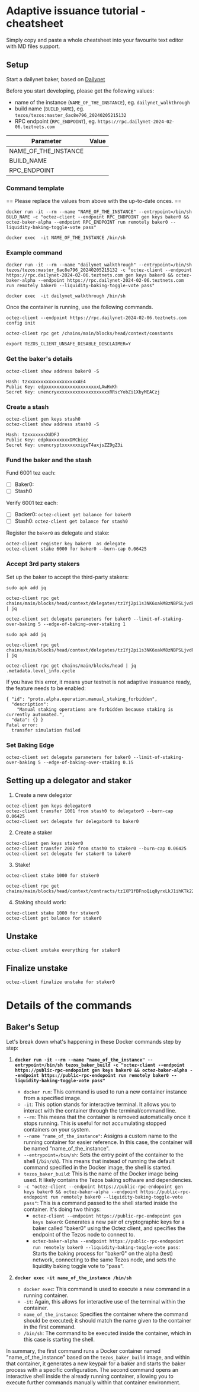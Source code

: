 # Adaptive issuance tutorial - cheatsheet
Simply copy and paste a whole cheatsheet into your favourite text editor with MD files support. 

## Setup
   Start a dailynet baker, based on [Dailynet](https://teztnets.com/dailynet-about)

Before you start developing, please get the following values:
- name of the instance (`NAME_OF_THE_INSTANCE`), eg. `dailynet_walkthrough`
- build name (`BUILD_NAME`), eg. `tezos/tezos:master_6ac8e796_20240205215132`
- RPC endpoint (`RPC_ENDPOINT`), eg. `https://rpc.dailynet-2024-02-06.teztnets.com`

| Parameter            | Value |
|----------------------|-------|
| NAME_OF_THE_INSTANCE |       |
| BUILD_NAME           |       |
| RPC_ENDPOINT         |       |

### Command template
== Please replace the values from above with the up-to-date onces. ==
```
docker run -it --rm --name "NAME_OF_THE_INSTANCE" --entrypoint=/bin/sh BULD_NAME -c "octez-client --endpoint RPC_ENDPOINT gen keys baker0 && octez-baker-alpha --endpoint RPC_ENDPOINT run remotely baker0 --liquidity-baking-toggle-vote pass"

docker exec  -it NAME_OF_THE_INSTANCE /bin/sh

```

### Example command
```
docker run -it --rm --name "dailynet_walkthrough" --entrypoint=/bin/sh tezos/tezos:master_6ac8e796_20240205215132 -c "octez-client --endpoint https://rpc.dailynet-2024-02-06.teztnets.com gen keys baker0 && octez-baker-alpha --endpoint https://rpc.dailynet-2024-02-06.teztnets.com run remotely baker0 --liquidity-baking-toggle-vote pass"

docker exec  -it dailynet_walkthrough /bin/sh

```
Once the container is running, use the following commands. 


```
octez-client --endpoint https://rpc.dailynet-2024-02-06.teztnets.com config init

octez-client rpc get /chains/main/blocks/head/context/constants
```

```
export TEZOS_CLIENT_UNSAFE_DISABLE_DISCLAIMER=Y
```
### Get the baker's details
```
octez-client show address baker0 -S

Hash: tzxxxxxxxxxxxxxxxxxxxAE4
Public Key: edpxxxxxxxxxxxxxxxxxxxxLAwHxKh
Secret Key: unencryxxxxxxxxxxxxxxxxxxxxRRscYobZi1XbyMEACzj
```
### Create a stash
```
octez-client gen keys stash0
octez-client show address stash0 -S

Hash: tzxxxxxxxXdDFJ
Public Key: edpkuxxxxxxxDMCbiqc
Secret Key: unencryptxxxxxxxigeT4axjsZZ9gZ3i
```
### Fund the baker and the stash
Fund 6001 tez each:
- [ ] Baker0: 
- [ ] Stash0

Verify 6001 tez each:
- [ ] Backer0: `octez-client get balance for baker0`
- [ ] Stash0:  `octez-client get balance for stash0`

Register the `baker0` as delegate and stake:
```
octez-client register key baker0  as delegate
octez-client stake 6000 for baker0 --burn-cap 0.06425
```
### Accept 3rd party stakers
Set up the baker to accept the third-party stakers:
```
sudo apk add jq

octez-client rpc get chains/main/blocks/head/context/delegates/tz1Yj2pi1s3NK6xakM8zNBPSLjvdRRkroAE4/active_staking_parameters | jq 

octez-client set delegate parameters for baker0 --limit-of-staking-over-baking 5 --edge-of-baking-over-staking 1

sudo apk add jq

octez-client rpc get chains/main/blocks/head/context/delegates/tz1Yj2pi1s3NK6xakM8zNBPSLjvdRRkroAE4/pending_staking_parameters | jq 

octez-client rpc get chains/main/blocks/head | jq .metadata.level_info.cycle

```

If you have this error, it means your testnet is not adaptive inssuance ready, the feature needs to be enabled:
```
{ "id": "proto.alpha.operation.manual_staking_forbidden",
  "description":
    "Manual staking operations are forbidden because staking is currently automated.",
  "data": {} }
Fatal error:
  transfer simulation failed
```

### Set Baking Edge
```
octez-client set delegate parameters for baker0 --limit-of-staking-over-baking 5 --edge-of-baking-over-staking 0.15
```

## Setting up a delegator and staker
1. Create a new delegator
```
octez-client gen keys delegator0
octez-client transfer 1001 from stash0 to delegator0 --burn-cap 0.06425
octez-client set delegate for delegator0 to baker0
```
2. Create a staker
```
octez-client gen keys staker0
octez-client transfer 2002 from stash0 to staker0 --burn-cap 0.06425
octez-client set delegate for staker0 to baker0
```
3. Stake!
```
octez-client stake 1000 for staker0

octez-client rpc get chains/main/blocks/head/context/contracts/tz1XP1fBFnoQiq8yrxLkJ1ihKTk22uugkMzY/staked_balance
```

4. Staking should work:
```
octez-client stake 1000 for staker0
octez-client get balance for staker0
```

## Unstake
```
octez-client unstake everything for staker0
```

## Finalize unstake
```
octez-client finalize unstake for staker0
```

# Details of the commands

## Baker's Setup

Let's break down what's happening in these Docker commands step by step:

1. **`docker run -it --rm --name "name_of_the_instance" --entrypoint=/bin/sh tezos_baker_build -c "octez-client --endpoint https://public-rpc-endopoint gen keys baker0 && octez-baker-alpha --endpoint https://public-rpc-endopoint run remotely baker0 --liquidity-baking-toggle-vote pass"`**

   - `docker run`: This command is used to run a new container instance from a specified image.
   - `-it`: This option stands for interactive terminal. It allows you to interact with the container through the terminal/command line.
   - `--rm`: This means that the container is removed automatically once it stops running. This is useful for not accumulating stopped containers on your system.
   - `--name "name_of_the_instance"`: Assigns a custom name to the running container for easier reference. In this case, the container will be named "name_of_the_instance".
   - `--entrypoint=/bin/sh`: Sets the entry point of the container to the shell (`/bin/sh`). This means that instead of running the default command specified in the Docker image, the shell is started.
   - `tezos_baker_build`: This is the name of the Docker image being used. It likely contains the Tezos baking software and dependencies.
   - `-c "octez-client --endpoint https://public-rpc-endopoint gen keys baker0 && octez-baker-alpha --endpoint https://public-rpc-endopoint run remotely baker0 --liquidity-baking-toggle-vote pass"`: This is a command passed to the shell started inside the container. It's doing two things:
     - `octez-client --endpoint https://public-rpc-endopoint gen keys baker0`: Generates a new pair of cryptographic keys for a baker called "baker0" using the Octez client, and specifies the endpoint of the Tezos node to connect to.
     - `octez-baker-alpha --endpoint https://public-rpc-endopoint run remotely baker0 --liquidity-baking-toggle-vote pass`: Starts the baking process for "baker0" on the alpha (test) network, connecting to the same Tezos node, and sets the liquidity baking toggle vote to "pass".

2. **`docker exec -it name_of_the_instance /bin/sh`**
   - `docker exec`: This command is used to execute a new command in a running container.
   - `-it`: Again, this allows for interactive use of the terminal within the container.
   - `name_of_the_instance`: Specifies the container where the command should be executed; it should match the name given to the container in the first command.
   - `/bin/sh`: The command to be executed inside the container, which in this case is starting the shell.

In summary, the first command runs a Docker container named "name_of_the_instance" based on the `tezos_baker_build` image, and within that container, it generates a new keypair for a baker and starts the baker process with a specific configuration. The second command opens an interactive shell inside the already running container, allowing you to execute further commands manually within that container environment.